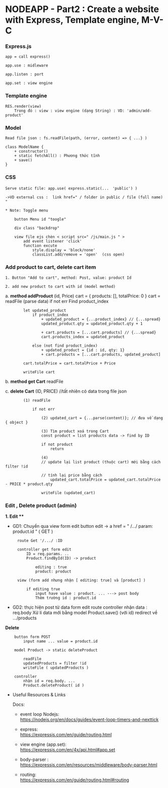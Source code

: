 # NODEAPP - Part2 : Create a website with Express, Template engine, M-V-C

<h3>Express.js</h3>  

    app = call express()
    
    app.use : midleware

    app.listen : port 

    app.set : view engine

<h3>Template engine</h3>

    RES.render(view) 
        Trong đó : view : view engine (dạng String) : VD: 'admin/add-product'

<h3>Model</h3>

    Read file json : fs.readFile(path, (error, content) => { ...} )
    
    class ModelName {
        + constructor()
        + static fetchAll() : Phương thức tĩnh
        + save() 
    }

<h3>CSS</h3>

    Serve static file: app.use( express.static(...　'public') )

    ->VD external css :  link href=" / folder in public / file (full name) "

    * Note: Toggle menu 
        
        button Menu id "toogle"

        div class "backdrop"

        view file ejs chèn < script src=" /js/main.js " >
            add event listener 'click' 
            function excute 
                style.display = 'block/none'
                classList.add/remove = 'open'  (css open)

<h3>Add product to cart, delete cart item</h3>

    1. Button "Add to cart", method: Post, value: product Id

    2. add new product to cart with id (model method)

a. __method addProduct__ (id, Price)
            cart = { products: [], totalPrice: 0 }
            cart = readFile (parse data) if not err
            Find product_index 

            let updated_product 
                if product_index 
                    + updated_product = {...product_index} // {...spread}
                    updated_product.qty = updated_product.qty + 1

                    + cart.products = [...cart.products] // {...spread}
                    cart.products_index = updated_product

                else (not find product_index)
                    + updated_product = {id : id, qty: 1}
                    + cart.products = [...cart.products, updated_product]
                
            cart.totalPrice = cart.totalPrice + Price

            writeFile cart 

b. __method get Cart__ 
            readFile

c. __delete Cart__ (ID, PRICE) //tất nhiên có data trong file json

            (1) readFile 

                if not err 

                    (2) updated_cart = {...parse(content)}; // đưa về dạng { object }

                    (3) Tìm product xoá trong Cart 
                    const product = list products data -> find by ID

                    if not product 
                        return 
                    
                    (4)
                    // update lại list product (thuộc cart) mới bằng cách filter !id 
                    
                    // tính lại price bằng cách 
                        updated_cart.totalPrice = updated_cart.totalPrice - PRICE * product.qty

                    writeFile (updated_cart) 


<h3>Edit , Delete product (admin)</h3>

__1. Edit **__

- GD1: Chuyển qua view form edit 
        button edit -> a href = " /.../ param: product.id " ( GET )

        route Get '/.../ :ID 

        controller get form edit 
            ID = req.params. ..
            Product.findById(ID) -> product

                editing : true 
                product: product

        view (form add nhưng nhận [ editing: true] và [product] )

            if editing true 
                input have value : product. ... ---> post body
                Thêm trường id : product.id 

- GD2: thực hiện post từ data form edit
            route 
            controller nhận data : req.body 
            Xử lí data mới bằng model Product.save() (với id)
            redirect về .../products

__Delete__ 

        button form POST
            input name ... value = product.id 

        model Product -> static deleteProduct 

            readFile 
            updatedProducts = filter !id 
            writeFile ( updatedProducts )

        controller 
            nhận id = req.body. ... 
            Product.deleteProduct( id )

* Useful Resources & Links 

  Docs: <br>
  * event loop Nodejs: <br>
        https://nodejs.org/en/docs/guides/event-loop-timers-and-nexttick

  * express: <br>
            https://expressjs.com/en/guide/routing.html 

  * view engine (app.set):<br>
            https://expressjs.com/en/4x/api.html#app.set

  * body-parser :<br>
            https://expressjs.com/en/resources/middleware/body-parser.html
        
  * routing: <br>
            https://expressjs.com/en/guide/routing.html#routing


